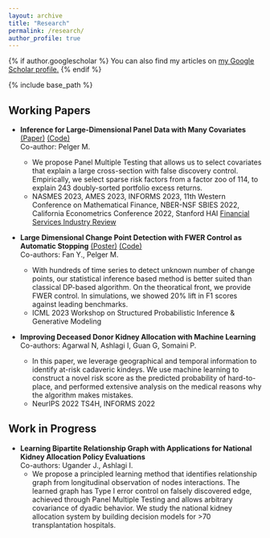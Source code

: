 ```yaml
---
layout: archive
title: "Research"
permalink: /research/
author_profile: true
---
```


{% if author.googlescholar %}
  You can also find my articles on <u><a href="{{author.googlescholar}}">my Google Scholar profile</a>.</u>
{% endif %}

{% include base_path %}


Working Papers
------

* **Inference for Large-Dimensional Panel Data with Many Covariates** [(Paper)](https://papers.ssrn.com/sol3/papers.cfm?abstract_id=4315891) [(Code)](https://github.com/jiachzou/panel_multiple_testing) <br>
    Co-author: Pelger M. <br>
    - We propose Panel Multiple Testing that allows us to select covariates that explain a large cross-section with false discovery control. Empirically, we select sparse risk factors from a factor zoo of 114, to explain 243 doubly-sorted portfolio excess returns. 
    - NASMES 2023, AMES 2023, INFORMS 2023, 11th Western Conference on Mathematical Finance, NBER-NSF SBIES 2022, California Econometrics Conference 2022, Stanford HAI [Financial Services Industry Review](https://hai.stanford.edu/industry-brief-financial-services-and-ai)

* **Large Dimensional Change Point Detection with FWER Control as Automatic Stopping** [(Poster)](https://drive.google.com/file/d/14xcom92GMaCcFZpjLXblOc4K5FlCr6rP/view?usp=sharing) [(Code)](https://github.com/yfan7/panel_CPD) <br>
    Co-authors: Fan Y., Pelger M. <br>
    - With hundreds of time series to detect unknown number of change points, our statistical inference based method is better suited than classical DP-based algorithm. On the theoratical front, we provide FWER control. In simulations, we showed 20% lift in F1 scores against leading benchmarks.
    - ICML 2023 Workshop on Structured Probabilistic Inference & Generative Modeling

* **Improving Deceased Donor Kidney Allocation with Machine Learning**<br>
	Co-authors: Agarwal N, Ashlagi I, Guan G, Somaini P.<br>
	- In this paper, we leverage geographical and temporal information to identify at-risk cadaveric kindeys. We use machine learning to construct a novel risk score as the predicted probability of hard-to-place, and performed extensive analysis on the medical reasons why the algorithm makes mistakes.
    - NeurIPS 2022 TS4H, INFORMS 2022


Work in Progress
------
* **Learning Bipartite Relationship Graph with Applications for National Kidney Allocation Policy Evaluations** <br>
    Co-authors: Ugander J., Ashlagi I. <br>
    - We propose a principled learning method that identifies relationship graph from longitudinal observation of nodes interactions. The learned graph has Type I error control on falsely discovered edge, achieved through Panel Multiple Testing and allows arbitrary covariance of dyadic behavior. We study the national kidney allocation system by building decision models for >70 transplantation hospitals.
